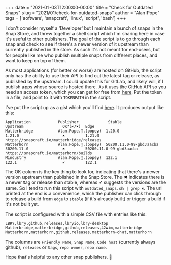+++
date = "2021-01-03T12:00:00-00:00"
title = "Check for Outdated Snaps"
slug = "2021/01/check-for-outdated-snaps"
author = "Alan Pope"
tags = ['software', 'snapcraft', 'linux', 'script', 'bash']
+++

I don't consider myself a 'Developer' but I maintain a bunch of snaps in the Snap Store, and threw together a shell script which I'm sharing here in case it's useful to other publishers. The goal of the script is to go through each snap and check to see if there's a newer version of it upstream than currently published in the store. As such it's not meant for end-users, but for people like me who publish multiple snaps from different places, and want to keep on top of them.

As most applications (for better or worse) are hosted on GitHub, the script only has the ability to use their API to find out the latest tag or release, as published by the upstream. I could update this for GitLab, and likely will, if I publish apps whose source is hosted there. As it uses the GitHub API so you need an access token, which you can get for free from [here](https://github.com/settings/tokens). Put the token in a file, and point to it with `TOKENPATH` in the script.

I've put the script up as a gist which you'll find [here](https://gist.github.com/popey/53df8dccee70ac8806ba87a7705e23e2). It produces output like this:

```
Application            Publisher             Stable                   Upstream                 OK?(✔/✖)  Edge                     
Matterbridge           Alan.Pope.🐧.(popey)  1.20.0                   1.21.0                   ✖         1.21.0                   https://snapcraft.io/matterbridge/releases
Matterhorn             Alan.Pope.🐧.(popey)  50200.11.0-99-gbd3aacba  50200.11.0               ✖         50200.11.0-99-gbd3aacba  https://snapcraft.io/matterhorn/builds
Mindustry              Alan.Pope.🐧.(popey)  122.1                    122.1                    ✔         122.1                    
```

The OK column is the key thing to look for, indicating that there's a newer version upstream than published in the Snap Store. The ✖ indicates there is a newer tag or release than stable, whereas ✔ suggests the versions are the same. So I tend to run this script with `outdated_snaps.sh | grep ✖`. The url printed at the end is a convenience, which the publisher can click through to release a build from `edge` to `stable` (if it's already built) or trigger a build if it's not built yet.

The script is configured with a simple CSV file with entries like this:

```
LBRY,lbry,github,releases,lbryio,lbry-desktop
Matterbridge,matterbridge,github,releases,42wim,matterbridge
Matterhorn,matterhorn,github,releases,matterhorn-chat,matterhorn
```

The columns are `Friendly Name`, `Snap Name`, `Code host` (currently always github), `releases` or `tags`, `repo owner`, `repo name`.

Hope that's helpful to any other snap publishers. 🎉
